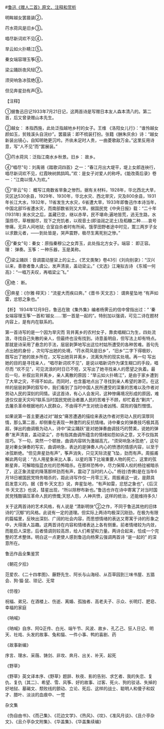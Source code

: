 #[鲁迅《赠人二首》原文、注释和赏析](https://www.vrrw.net/wx/9374.html)

明眸越女罢晨装②，

荇水荷风是旧乡③。

唱尽新词欢不见④，

旱云如火扑睛江⑤。

秦女端容理玉筝⑥，

梁尘踊跃夜风轻⑦。

须臾响急冰弦绝⑧，

但见奔星劲有声⑨。

【注释】

①据鲁迅日记1933年7月21日记，这两首诗是写赠日本友人森本清八的。第二首，后又曾录赠山本先生。

②越女： 本指西施，此处泛指越地乡村的女子。王维 《洛阳女儿行》：“谁怜越女颜如玉，贫贱溪头自浣纱”。罢晨装：即不梳装打扮。张籍《酬朱庆余》诗：“越女新装出镜心，自知明艳更沉吟。齐纨未足时人贵，一曲菱歌敌万金。”这里反用诗意，写“人不见”而“罢展装。”

③荇水荷风：泛指江南水乡秋景。旧乡： 故乡。

④“唱尽”句：刘禹锡《踏歌词四首》之一：“春江月出大堤平，堤上女郎连袂行，唱尽新词欢不见，红霞映树鹧鸹鸣。”欢：是女子对爱人的称呼。《能改斋后录》卷一：“江南以情人为欢。”

⑤“旱云”句： 概写江南数省旱象之惨烈。据有关材料，1928年，华北西北大旱，灾区达530余县，1929年、1930年，华北水灾、西北旱灾，灾及800余县，1931年长江大水，1932年，11省发生大水灾，6省遭大旱，1933年即鲁迅作本诗当年，中国北部15省遭水灾，而南部数省则又大旱。据国民党《中央日报》载：“二十年 (1931年) 来水灾之后，盖藏已空，继以赤旱，民不堪命;遍地皆荒，逃无生路，水藻捞尽，草根掘尽，现下之充饥者，以观音土(即油润之泥土)及稻糠二种……哀号惨痛，无异人间地狱; 合室自杀者时有所闻，饿莩田野者途中时见，鬻三两岁子女以求数元者，——到处皆是，哭声震野，极尽生离死别之惨。”

⑥“秦女”句：秦女：原指秦穆公之女弄玉，此处指北方女子。端容： 即正容。理： 弹奏。玉筝：一种乐器，玉是美称。

⑦梁尘踊跃：音调震动屋梁上的尘土。《艺文类聚》卷43引《刘向别录》：“汉兴以来，善歌者鲁人虞公，发声清哀，盖动梁尘。”《文选》江淹拟古诗 《东城一何高》：“一唱万夫叹，再唱梁尘飞。”

⑧绝： 断。

⑨奔星：《尔雅·释天》：“流星大而疾曰奔。”《晋书·天文志》： 谓奔星坠地 “有声如雷，忿怒之象也。”



【析】 1934年12月9日，鲁迅在致《集外集》编者杨霁云的信中曾指出过：“ ‘秦女端容理玉筝’一首和‘越女……’那一首是一起的”。特别加以强调，可见二诗在题材内容上，是有内在联系的。

第一首诗写的是一个因为旱灾而 背井离乡的农村女子，靠卖唱糊口为生，四处流浪，寻找自己失散的亲人，但最终也没有找到。诗意虽明自，但写法上却有特点。那就是诗采用了悬念的手法，层层剥笋地写出这位村姑所遭受的各种苦难。首句先点出她的身份 ，次句写出她的处境，“荇水荷风是旧乡”，“旧乡”二字下得极妙，既写出了她的故乡所在，又写出她背井离乡，流离失所的现实处境。再一句 写出她的目的是寻找亲人，“唱尽新词欢不见”，是说以唱新词作为谋生糊口的手段，唱尽而 “欢不见”，可见流浪的时日已不短，又写出了她寻找亲人的愿望之执着。最后一句，补叙出背井离乡，亲人离散的原因：“旱云如火扑睛江”，是由于家乡遭到了大旱之灾，不得不如此。而同时，也含蓄地点出了寻找到亲人希望的渺茫。在这样的层层剥笋的叙写中，我们看到了当时中国人民所遭受的深重的苦难以及作者对劳动人民的深刻的同情。读这首诗，有心人会发问，这种惨痛境况形成的原因，难道仅仅是天灾吗?联系当时国民党统治者置人民的苦难于不顾，却忙着去“剿共”，去屠杀革命根据地的人民群众，不由得不产生对统治者凶残、腐败的强烈憎恨。

如果说第一首主要通过对“越女”痛苦遭遇的描绘来表达作者对劳动人民的深厚同情，那么第二首，却侧重在表现一种激烈的反抗情绪。诗中秦女的弹奏技巧极其高超，弹出的曲调极为动人，诗中“梁尘踊跃”是对她弹奏曲调技巧的赞美，说她的弹奏“发声清哀，盖动梁尘”，亦有指其曲调所蕴含的情绪如怨如诉之意，又不仅指其技巧。下一句，突然一个顿挫，曲调内容转为激越高亢，“须臾响急冰弦绝”，这句是对秦女弹奏的写实，曲调响急，表达的是弹奏人内心的愤懑的情感内容，以至于冰弦断绝。“但见奔星劲有声”，筝声消失，只见天际流星飞坠，劲而有声。周振甫解此两句说：“古人用星象来比人事，以星的落下比喻重要人物的死亡，这里的弦断星奔，可解暗指蓝衣社的恐怖暗杀。在那样恐怖中，尽力保障人权的杨铨被暗杀了，这正象流星的降落那样劲而有声，震动了当时的人心。” 杨铨(杏佛)是在当年6月18日被国民党特务暗杀的，距此诗写作仅一月零三天。周振甫这一说，是颇具启发意义的。据《晋书·天文志》说，奔星坠地，“有声如雷，忿怒之象也”，《后汉书·天文志》也说，彗星出现，“所以除秽布新也。”鲁迅也许在诗中寄寓了对当时国民党残酷镇压革命人民的愤慨;天怒人怨，人神共愤，这样的统治，还能维持多久!

关于这两首诗的艺术风格，有人说是 “清新明快”②之作，不同于鲁迅其他的旧体诗的“沉郁”的风格。此说有一定的道理。但实际上两诗均极深沉刚劲，在极为有限的篇幅里，反映出深刻、广阔的社会内容，而思想情绪的表达又寄寓于诗的形象之中，大得唐人旨趣。这两首诗在内容和情绪表达上各有侧重。前者情绪较为内敛，而能启人深思，后者情调则较高昂，给人们希望和力量。两诗合起来，恰成一个完整的艺术整体。明白这一点更使人感到鲁迅向杨霁云强调两首诗 “是一起的” 的深意所在。

鲁迅作品全集鉴赏

《朝花夕拾》

范爱农、《二十四孝图》、藤野先生、阿长与山海经、从百草园到三味书屋、五猖会、狗·猫·鼠、琐记、无常

《仿徨》

祝福、弟兄、在酒楼上、伤逝、离婚、孤独者、高老夫子、示众、长明灯、肥皂、幸福的家庭

《呐喊》

《呐喊》自序、阿Q正传、白光、端午节、风波、故乡、孔乙己、狂人日记、明天、社戏、头发的故事、兔和猫、一件小事、鸭的喜剧、药

《故事新编》

序言、理水、采薇、铸剑、非攻、奔月、出关、补天、起死

《野草》

《野草》英文译本序、《野草》题辞、秋夜、影的告别、求乞者、我的失恋、复仇、复仇〔其二〕、希望、雪、风筝、好的故事、过客、死火、狗的驳诘、失掉的好地狱、墓碣文、颓败线的颤动、立论、死后、这样的战士、聪明人和傻子和奴才、腊叶、淡淡的血痕中、一觉

杂文集

《伪自由书》、《而己集》、《花边文学》、《热风》、《坟》、《准风月谈》、《且介亭杂文》、《且介亭杂文附集》、《华盖集》、《华盖集续编》

